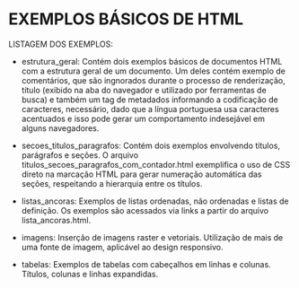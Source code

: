 # EXEMPLOS BÁSICOS DE HTML

LISTAGEM DOS EXEMPLOS:

* estrutura_geral: Contém dois exemplos básicos de documentos HTML com a
estrutura geral de um documento. Um deles contém exemplo de comentários,
que são ingnorados durante o processo de renderização, título (exibido
na aba do navegador e utilizado por ferramentas de busca) e também um
tag de metadados informando a codificação de caracteres, necessário, 
dado que a língua portuguesa usa caracteres acentuados e isso pode gerar
um comportamento indesejável em alguns navegadores.

* secoes_titulos_paragrafos: Contém dois exemplos envolvendo títulos, 
parágrafos e seções. O arquivo titulos_secoes_paragrafos_com_contador.html
exemplifica o uso de CSS direto na marcação HTML para gerar numeração
automática das seções, respeitando a hierarquia entre os títulos.

* listas_ancoras: Exemplos de listas ordenadas, não ordenadas e listas de
definição. Os exemplos são acessados via links a partir do arquivo 
lista_ancoras.html.

* imagens: Inserção de imagens raster e vetoriais. Utilização de mais
de uma fonte de imagem, aplicável ao design responsivo.

* tabelas: Exemplos de tabelas com cabeçalhos em linhas e colunas. Títulos,
colunas e linhas expandidas.


